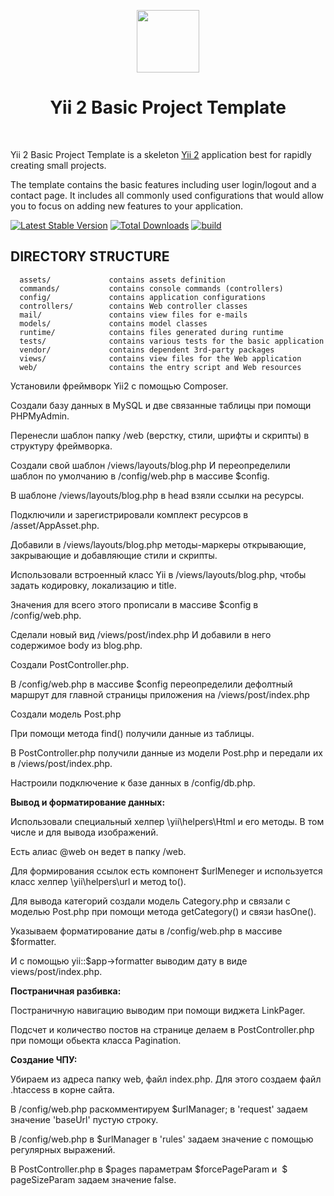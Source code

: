 <p align="center">
    <a href="https://github.com/yiisoft" target="_blank">
        <img src="https://avatars0.githubusercontent.com/u/993323" height="100px">
    </a>
    <h1 align="center">Yii 2 Basic Project Template</h1>
    <br>
</p>

Yii 2 Basic Project Template is a skeleton [Yii 2](http://www.yiiframework.com/) application best for
rapidly creating small projects.

The template contains the basic features including user login/logout and a contact page.
It includes all commonly used configurations that would allow you to focus on adding new
features to your application.

[![Latest Stable Version](https://img.shields.io/packagist/v/yiisoft/yii2-app-basic.svg)](https://packagist.org/packages/yiisoft/yii2-app-basic)
[![Total Downloads](https://img.shields.io/packagist/dt/yiisoft/yii2-app-basic.svg)](https://packagist.org/packages/yiisoft/yii2-app-basic)
[![build](https://github.com/yiisoft/yii2-app-basic/workflows/build/badge.svg)](https://github.com/yiisoft/yii2-app-basic/actions?query=workflow%3Abuild)

DIRECTORY STRUCTURE
-------------------

      assets/             contains assets definition
      commands/           contains console commands (controllers)
      config/             contains application configurations
      controllers/        contains Web controller classes
      mail/               contains view files for e-mails
      models/             contains model classes
      runtime/            contains files generated during runtime
      tests/              contains various tests for the basic application
      vendor/             contains dependent 3rd-party packages
      views/              contains view files for the Web application
      web/                contains the entry script and Web resources

Установили фреймворк Yii2 с помощью Composer.

Создали базу данных в MySQL и две связанные таблицы при помощи PHPMyAdmin.

Перенесли шаблон папку /web (верстку, стили, шрифты и скрипты) в структуру фреймворка.

Создали свой шаблон /views/layouts/blog.php И переопределили шаблон по умолчанию в /config/web.php в массиве $config.

В шаблоне /views/layouts/blog.php в head взяли ссылки на ресурсы.

Подключили и зарегистрировали комплект ресурсов в /asset/AppAsset.php.

Добавили в /views/layouts/blog.php методы-маркеры открывающие, 
закрывающие и добавляющие стили и скрипты.

Использовали встроенный класс Yii в /views/layouts/blog.php,
чтобы задать кодировку, локализацию и title.

Значения для всего этого прописали в массиве $config в /config/web.php.

Сделали новый вид /views/post/index.php И добавили в него содержимое body из blog.php.

Создали PostController.php.

В /config/web.php в массиве $config переопределили дефолтный маршрут 
для главной страницы приложения на /views/post/index.php

Создали модель Post.php

При помощи метода find() получили данные из таблицы.

В PostController.php получили данные из модели Post.php и передали их в /views/post/index.php.

Настроили подключение к базе данных в /config/db.php.

<b>Вывод и форматирование данных:</b>

Использовали специальный хелпер \yii\helpers\Html и его методы. В том числе и для вывода изображений.

Есть алиас @web он ведет в папку /web.

Для формирования ссылок есть компонент $urlMeneger и 
используется класс хелпер \yii\helpers\url и метод to().

Для вывода категорий создали модель Category.php и 
связали с моделью Post.php при помощи метода getCategory() и связи hasOne().

Указываем форматирование даты в /config/web.php в массиве $formatter.

И с помощью yii::$app->formatter выводим дату в виде views/post/index.php.

<b>Постраничная разбивка:</b>

Постраничную навигацию выводим при помощи виджета LinkPager.

Подсчет и количество постов на странице делаем в PostController.php при помощи обьекта класса Pagination.

<b>Создание ЧПУ:</b>

Убираем из адреса папку web, файл index.php. Для этого создаем файл .htaccess в корне сайта.

В /config/web.php раскомментируем $urlManager; в 'request' задаем значение 'baseUrl' пустую строку.

В /config/web.php в $urlManager в 'rules' задаем значение с помощью регулярных выражений.

В PostController.php в $pages параметрам $forcePageParam и  $ pageSizeParam задаем значение false.
